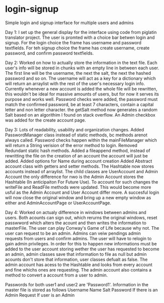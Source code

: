 # login-signup
Simple login and signup interface for multiple users and admins

Day 1:
I set up the general display for the interface using code from piglatin translator project. The user is promted with a choice bar betwen login and signup. For the login choice the frame has username and password textfields. For teh signup choice the frame has create username, create password, and confirm password textfields.

Day 2:
Worked on how to actually store the information in the text file. Each user's info will be stored in chunks with an empty line in between each user. The first line will be the username, the next the salt, the next the hashed password and so on. The username will act as a key for a dictionary which will return an arraylist with the rest of the user's necessary login info. Currently whenever a new account is added the whole file will be rewritten, this wouldn't be ideal for massive amounts of users, but for now it serves its purpose and works well.
Password checks were added, the password must match the confirmed password, be at least 7 characters, contain a capital letter and non letter character.
the getSalt method now generates a random Salt based on an algorithim I found on stack overflow.
An Admin checkbox was added for the create account page. 

Day 3:
Lots of readability, usability and organization changes.
Added PasswordManager class instead of static methods, bc methods arenot always called. Password checks happen within the mainFileManager which will return a String verision of the error method to login.
Removed Redundant static hash methods.
Added a fileappend method, instead of rewritting the file on the creation of an account the account will just be added.
Added options for Name during account creation
Added Abstract account class with getters and setter methods. The Hashtable now stores accounts instead of arraylist. The child classes are UserAccount and Admin Account the only difference for nwo is the Admin Account stores the Hashtable (In anticipaiton For Future Use). To account for such changes the writeFile and ReadFile methods were updated. This would become more usful as the Admin Account and User Account differ more.
A succesful login will now close the original window and bring up a new empty window as either and AdminAccountPage or UserAccountPage.

Day 4:
Worked on actualy difference in windows between admins and users. Both acounts can sign out, which rerurns the original windows, reset passwword which alters the acount and then writes the information to masterFile. The user can play Conway's Game of Life because why not. The user can request to be an admin. Admins can veiw pendings admin requests from users and confirm admins. The user will have to relogin to gain admin privileges. In order for this to happen new informations must be added to the user account storing wether the user has requested to become an admin, admin classes save that information to file as null but admin acounts don't store that information, user classes defualt as false. The admin account has acess to the Hashtable and looks from every account and fine whichs ones are requesting. The admin account also contains a method to convert a account from a user to admin.

Passwords for both user1 and user2 are 'Password1'.
Information in the master file is stored as follows
Username
Name
Salt
Password
If there is an Admin Request
If user is an Admin

